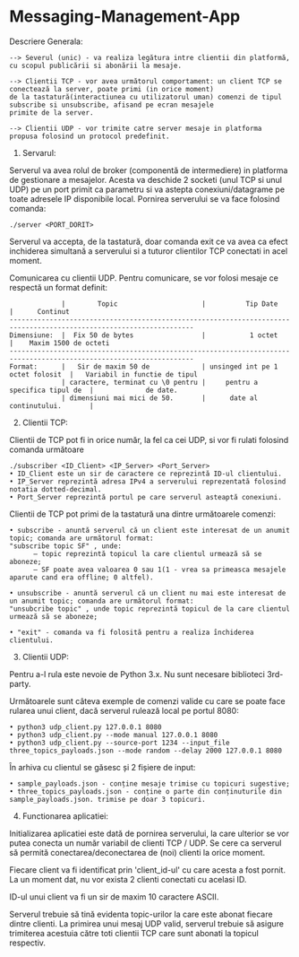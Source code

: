 # Messaging-Management-App

  Descriere Generala:
  
    --> Severul (unic) - va realiza legătura intre clientii din platformă, cu scopul publicării si abonării la mesaje.
    
    --> Clientii TCP - vor avea următorul comportament: un client TCP se conectează la server, poate primi (in orice moment)
    de la tastatură(interactiunea cu utilizatorul uman) comenzi de tipul subscribe si unsubscribe, afisand pe ecran mesajele
    primite de la server.
    
    --> Clientii UDP - vor trimite catre server mesaje in platforma propusa folosind un protocol predefinit.
    
    
 1. Servarul:
 
  Serverul va avea rolul de broker (componentă de intermediere) in platforma de gestionare a mesajelor. Acesta
va deschide 2 socketi (unul TCP si unul UDP) pe un port primit ca parametru si va astepta conexiuni/datagrame pe toate adresele
IP disponibile local. Pornirea serverului se va face folosind comanda:

    ./server <PORT_DORIT>
    
  Serverul va accepta, de la tastatură, doar comanda exit ce va avea ca efect inchiderea simultană a serverului si a tuturor
clientilor TCP conectati in acel moment.

  Comunicarea cu clientii UDP.
  Pentru comunicare, se vor folosi mesaje ce respectă un format definit:
  

                 |        Topic                     |          Tip Date                |      Continut
    --------------------------------------------------------------------------------------------------------------------
    Dimensiune:  |  Fix 50 de bytes                 |           1 octet                |    Maxim 1500 de octeti
    --------------------------------------------------------------------------------------------------------------------
    Format:      |   Sir de maxim 50 de             | unsinged int pe 1 octet folosit  |   Variabil in functie de tipul
                 | caractere, terminat cu \0 pentru |     pentru a specifica tipul de  |             de date.
                 | dimensiuni mai mici de 50.       |      date al continutului.       |


 2. Clientii TCP:
 
 Clientii de TCP pot fi in orice număr, la fel ca cei UDP, si vor fi rulati folosind comanda următoare
 
    ./subscriber <ID_Client> <IP_Server> <Port_Server>
    • ID_Client este un sir de caractere ce reprezintă ID-ul clientului.
    • IP_Server reprezintă adresa IPv4 a serverului reprezentată folosind notatia dotted-decimal.
    • Port_Server reprezintă portul pe care serverul asteaptă conexiuni. 
  
  Clientii de TCP pot primi de la tastatură una dintre următoarele comenzi:
  
    • subscribe - anuntă serverul că un client este interesat de un anumit topic; comanda are următorul format: 
    "subscribe topic SF" , unde:
          – topic reprezintă topicul la care clientul urmează să se aboneze;
          – SF poate avea valoarea 0 sau 1(1 - vrea sa primeasca mesajele aparute cand era offline; 0 altfel).
          
    • unsubscribe - anuntă serverul că un client nu mai este interesat de un anumit topic; comanda are următorul format:
    "unsubcribe topic" , unde topic reprezintă topicul de la care clientul urmează să se aboneze;
    
    • "exit" - comanda va fi folosită pentru a realiza ı̂nchiderea clientului.
  
  
  3. Clientii UDP:
  
  Pentru a-l rula este nevoie de Python 3.x. Nu sunt necesare biblioteci 3rd-party.
  
  Următoarele sunt câteva exemple de comenzi valide cu care se poate face rularea unui client, dacă serverul rulează local
 pe portul 8080:
 
    • python3 udp_client.py 127.0.0.1 8080
    • python3 udp_client.py --mode manual 127.0.0.1 8080
    • python3 udp_client.py --source-port 1234 --input_file three_topics_payloads.json --mode random --delay 2000 127.0.0.1 8080
  
  În arhiva cu clientul se găsesc și 2 fișiere de input:
  
    • sample_payloads.json - conține mesaje trimise cu topicuri sugestive;
    • three_topics_payloads.json - conține o parte din conținuturile din sample_payloads.json. trimise pe doar 3 topicuri.
    
    
  4. Functionarea aplicatiei:
  
  Initializarea aplicatiei este dată de pornirea serverului, la care ulterior se vor putea conecta un număr variabil de clienti
 TCP / UDP. Se cere ca serverul să permită conectarea/deconectarea de (noi) clienti la orice moment.
 
  Fiecare client va fi identificat prin 'client_id-ul' cu care acesta a fost pornit. La un moment dat, nu vor exista 2 clienti
 conectati cu acelasi ID.
 
  ID-ul unui client va fi un sir de maxim 10 caractere ASCII.
  
  Serverul trebuie să tină evidenta topic-urilor la care este abonat fiecare dintre clienti. La primirea unui mesaj UDP valid,
 serverul trebuie să asigure trimiterea acestuia către toti clientii TCP care sunt abonati la topicul respectiv.
      
